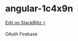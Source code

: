 # angular-1c4x9n

[Edit on StackBlitz ⚡️](https://stackblitz.com/edit/angular-1c4x9n)

OAuth Firebase